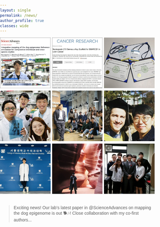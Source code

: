 ```yaml
---
layout: single
permalink: /news/
author_profile: true
classes: wide
---
```


<head>
    <meta charset="UTF-8">
    <meta name="viewport" content="width=device-width, initial-scale=1.0">
    <title>News - Responsive Layout</title>
    <style>
        body {
            font-family: Arial, sans-serif;
            margin: 0;
            padding: 0;
            box-sizing: border-box;
        }
        /* Container for the whole layout */
        .container {
            display: flex;
            justify-content: space-between;
            align-items: flex-start; /* Align items at the top */
            width: 100%;
            max-width: 1200px;
            margin: 0 auto;
            box-sizing: border-box;
        }
        /* Instagram gallery grid */
        .image-grid {
            flex-basis: 60%; /* Image section takes up 60% of the container width */
            display: grid;
            grid-template-columns: repeat(3, 1fr);
            grid-gap: 5px;
        }
        .image-grid img {
            width: 100%;
            height: auto;
            object-fit: cover;
        }
        /* Twitter embed section */
        .twitter-embed {
            flex-basis: 40%; /* Twitter section takes up 35% of the container width */
            margin-left: 1%;
        }
        /* For smaller screens (max-width: 1024px) */
        @media (max-width: 1024px) {
            .container {
                flex-wrap: wrap;
            }
            .image-grid {
                flex-basis: 100%; /* Image grid takes full width */
                grid-template-columns: repeat(3, 1fr);
            }
            .twitter-embed {
                flex-basis: 100%; /* Twitter embed takes full width */
                margin-top: 20px; /* Add margin to separate from images */
            }
        }
        /* For mobile screens (max-width: 768px) */
        @media (max-width: 768px) {
            .container {
                flex-direction: column;
                align-items: center;
            }
            .image-grid {
                grid-template-columns: repeat(3, 1fr);
            }
            .twitter-embed {
                width: 100%; /* Full width for Twitter embed */
                margin-top: 20px;
            }
        }
    </style>
</head>
<body>

<div class="container">
    <!-- Instagram Gallery -->
    <div class="image-grid">
        <a href="https://www.instagram.com/p/CuZKxFGPk0O/" target="_blank">
            <img src="../images/news/2307_SNU.jpg" alt="2307_SNU"></a>
        <a href="https://www.instagram.com/p/CZvYXxmPGwq/" target="_blank">
            <img src="../images/news/2101_AACR.jpg" alt="2101_AACR"></a>
        <a href="https://www.instagram.com/p/CjVQwtbPg_B/" target="_blank">
            <img src="../images/news/2209_KSMCB.jpg" alt="2209_KSMCB"></a>
        <a href="https://www.instagram.com/p/CGhxYR_HjR_/" target="_blank">
            <img src="../images/news/2010_SNU2.jpg" alt="2010_SNU2"></a>
        <a href="https://www.instagram.com/p/CGaB1Bvn8ST/" target="_blank">
            <img src="../images/news/2010_SNU.jpg" alt="2010_SNU"></a>
        <a href="https://www.instagram.com/p/CL0bDXehVUR/?img_index=3" target="_blank">
            <img src="../images/news/2102_SNU.jpg" alt="2102_SNU"></a>
        <a href="https://www.instagram.com/p/Bu1Y-yDgBWt/" target="_blank">
            <img src="../images/news/1911_SNU.jpg" alt="1911_SNU"></a>
        <a href="https://www.instagram.com/p/BuvhO24gLgW/" target="_blank">
            <img src="../images/news/1902_USA.jpg" alt="1902_USA"></a>
        <a href="https://www.instagram.com/p/CVm7MVQPsD0/" target="_blank">
            <img src="../images/news/1505_DKU.jpg" alt="1505_DKU"></a>
    </div>
    <!-- Twitter Embed -->
    <div class="twitter-embed">
        <blockquote class="twitter-tweet">
            <p lang="en" dir="ltr">Exciting news! Our lab’s latest paper in @ScienceAdvances on mapping the dog epigenome is out 🐕🎶! Close collaboration with my co-first authors...</p>
            <a href="https://twitter.com/new__hong/status/1676900193747488768"></a>
        </blockquote>
        <script async src="https://platform.twitter.com/widgets.js" charset="utf-8"></script>
    </div>
</div>

</body>
